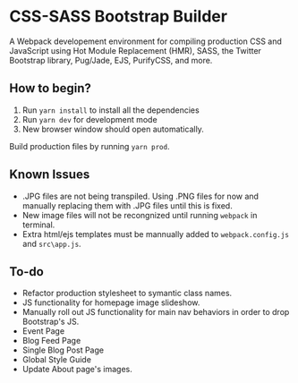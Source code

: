 # CSS-SASS Bootstrap Builder

A Webpack developement environment for compiling production CSS and JavaScript using Hot Module Replacement (HMR), SASS, the Twitter Bootstrap library, Pug/Jade, EJS, PurifyCSS, and more.

## How to begin?

1. Run `yarn install` to install all the dependencies
2. Run `yarn dev` for development mode
3. New browser window should open automatically.

Build production files by running `yarn prod`.

## Known Issues

- .JPG files are not being transpiled. Using .PNG files for now and manually replacing them with .JPG files until this is fixed.
- New image files will not be recongnized until running `webpack` in terminal.
- Extra html/ejs templates must be mannually added to `webpack.config.js` and `src\app.js`.

## To-do

- Refactor production stylesheet to symantic class names.
- JS functionality for homepage image slideshow.
- Manually roll out JS functionality for main nav behaviors in order to drop Bootstrap's JS.
- Event Page
- Blog Feed Page
- Single Blog Post Page
- Global Style Guide
- Update About page's images. 
